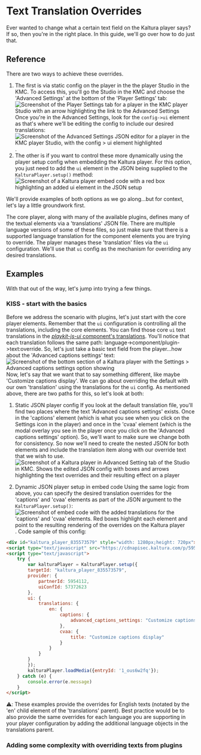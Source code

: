 # Text Translation Overrides
Ever wanted to change what a certain text field on the Kaltura player says?  If so, then you're in the right place.  In this guide, we'll go over how to do just that.

## Reference
There are two ways to achieve these overrides.  
1. The first is via static config on the player in the the player Studio in the KMC.
  To access this, you'll go the Studio in the KMC and choose the 'Advanced Settings' at the bottom of the 'Player Settings' tab: ![Screenshot of the Player Settings tab for a player in the KMC player Studio with an arrow highlighting the link to the Advanced Settings](/resources/player-studio.png)  Once you're in the Advanced Settings, look for the `config->ui` element as that's where we'll be editing the config to include our desired translations: ![Screenshot of the Advanced Settings JSON editor for a player in the KMC player Studio, with the config > ui element highlighted](/resources/player-studio-advanced.png).
2. The other is if you want to control these more dynamically using the player setup config when embedding the Kaltura player.
  For this option, you just need to add the `ui` element in the JSON being supplied to the `KalturaPlayer.setup()` method: ![Screenshot of a Kaltura player embed code with a red box highlighting an added ui element in the JSON setup](/resources/player-embedCode-setup.png) 

We'll provide examples of both options as we go along...but for context, let's lay a little groundwork first.

The core player, along with many of the available plugins, defines many of the textual elements via a 'translations' JSON file.  There are multiple language versions of some of these files, so just make sure that there is a supported language translation for the component elements you are trying to override.  The player manages these 'translation' files via the `ui` configuration.  We'll use that `ui` config as the mechanism for overriding any desired translations.

## Examples
With that out of the way, let's jump into trying a few things.

### KISS - start with the basics
Before we address the scenario with plugins, let's just start with the core player elements.  Remember that the `ui` configuration is controlling all the translations, including the core elements.  You can find those core `ui` text translations in the [*playkit-js-ui* component's translations](https://github.com/kaltura/playkit-js-ui/tree/master/translations).  You'll notice that each translation follows the same path: language->component/plugin->text:override.  So, let's just take a basic text field from the player...how about the 'Advanced captions settings' text: ![Screenshot of the bottom section of a Kaltura player with the Settings > Advanced captions settings option showing](/resources/player-advancedCaptionsSettings.png)
Now, let's say that we want that to say something different, like maybe 'Customize captions display'.  We can go about overriding the default with our own 'translation' using the translations for the `ui` config.  As mentioned above, there are two paths for this, so let's look at both:
1. Static JSON player config
  If you look at the default translation file, you'll find two places where the text 'Advanced captions settings' exists.  Once in the 'captions' element (which is what you see when you click on the Settings icon in the player) and once in the 'cvaa' element (which is the modal overlay you see in the player once you click on the 'Advanced captions settings' option).  So, we'll want to make sure we change both for consistency.  So now we'll need to create the nested JSON for both elements and include the translation item along with our override text that we wish to use.  ![Screenshot of a Kaltura player in Advanced Setting tab of the Studio in KMC.  Shows the edited JSON config with boxes and arrows highlighting the text overrides and their resulting effect on a player](/resources/player-studio-advanced-translations-customizeCaptionsDisplay-withModal.png)
  
2. Dynamic JSON player setup in embed code
  Using the same logic from above, you can specify the desired translation overrides for the 'captions' and 'cvaa' elements as part of the JSON argument to the `KalturaPlayer.setup()`: ![Screenshot of embed code with the added translations for the 'captions' and 'cvaa' elements.  Red boxes highlight each element and point to the resulting rendering of the overrides on the Kaltura player](/resources/player-embedCode-setup-translations-customizeCaptionsDisplay-withModal.png). 
  Code sample of this config:
  ```html
  <div id="kaltura_player_835573579" style="width: 1280px;height: 720px"></div>
  <script type="text/javascript" src="https://cdnapisec.kaltura.com/p/5954112/embedPlaykitJs/uiconf_id/57372623"></script>
  <script type="text/javascript">
      try {
          var kalturaPlayer = KalturaPlayer.setup({
          targetId: "kaltura_player_835573579",
          provider: {
              partnerId: 5954112,
              uiConfId: 57372623
          },
          ui: {
              translations: {
                  en: {
                      captions: {
                          advanced_captions_settings: "Customize captions display"
                      },
                      cvaa: {
                          title: "Customize captions display"
                      }
                  }
              }
          }
          });
          kalturaPlayer.loadMedia({entryId: '1_ous6w2fq'});
      } catch (e) {
          console.error(e.message)
      }
  </script>
  ```

⚠️: These examples provide the overrides for English texts (notated by the 'en' child element of the 'translations' parent).  Best practice would be to also provide the same overrides for each language you are supporting in your player configuration by adding the additional language objects in the translations parent.

### Adding some complexity with overriding texts from plugins


